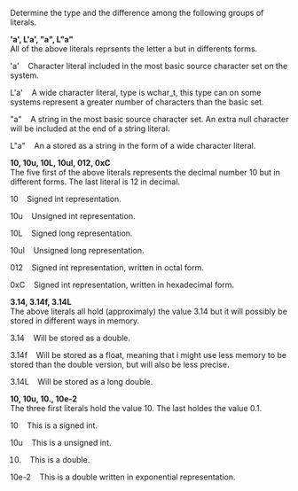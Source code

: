 Determine the type and the difference among the following groups of literals. 

**'a', L'a', "a", L"a"**  
All of the above literals reprsents the letter a but in differents forms.

'a' &nbsp;&nbsp; Character literal included in the most basic source character set on the system.  

L'a' &nbsp;&nbsp; A wide character literal, type is wchar_t, this type can on some systems represent a greater number of characters than the basic set. 

"a" &nbsp;&nbsp; A string in the most basic source character set. An extra null character will be included at the end of a string literal. 

L"a" &nbsp;&nbsp; An a stored as a string in the form of a wide character literal.  

**10, 10u, 10L, 10ul, 012, 0xC**  
The five first of the above literals represents the decimal number 10 but in different forms. The last literal is 12 in decimal.

10 &nbsp;&nbsp; Signed int representation.

10u &nbsp;&nbsp; Unsigned int representation.

10L &nbsp;&nbsp; Signed long representation.

10ul &nbsp;&nbsp; Unsigned long representation.

012 &nbsp;&nbsp; Signed int representation, written in octal form.

0xC &nbsp;&nbsp; Signed int representation, written in hexadecimal form.

**3.14, 3.14f, 3.14L**  
The above literals all hold (approximaly) the value 3.14 but it will possibly be stored in different ways in memory.  

3.14 &nbsp;&nbsp; Will be stored as a double.  

3.14f &nbsp;&nbsp; Will be stored as a float, meaning that i might use less memory to be stored than the double version, but will also be less precise.  

3.14L &nbsp;&nbsp; Will be stored as a long double.

**10, 10u, 10., 10e-2**  
The three first literals hold the value 10. The last holdes the value 0.1.  

10 &nbsp;&nbsp; This is a signed int.  

10u &nbsp;&nbsp; This is a unsigned int.  

10. &nbsp;&nbsp; This is a double.  

10e-2 &nbsp;&nbsp; This is a double written in exponential representation.
